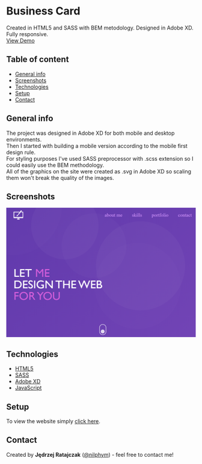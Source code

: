 # Business Card
Created in HTML5 and SASS with BEM metodology. Designed in Adobe XD. Fully responsive.  
[View Demo](https://nilphym.github.io/Business-Card)


## Table of content
* [General info](#general-info)
* [Screenshots](#screenshots)
* [Technologies](#technologies)
* [Setup](#setup)
* [Contact](#contact)


## General info
The project was designed in Adobe XD for both mobile and desktop environments.  
Then I started with building a mobile version according to the mobile first design rule.  
For styling purposes I've used SASS preprocessor with .scss extension so I could easily use the BEM methodology.  
All of the graphics on the site were created as .svg in Adobe XD so scaling them won't break the quality of the images.  


## Screenshots
![Business Card Screen Shot](images/screenshot.png)


## Technologies
* [HTML5](https://html.spec.whatwg.org)
* [SASS](https://sass-lang.com)
* [Adobe XD](https://www.adobe.com/products/xd.html)
* [JavaScript](https://developer.mozilla.org/en-US/docs/Web/JavaScript)


## Setup
To view the website simply [click here](https://nilphym.github.io/Business-Card).


## Contact
Created by **Jędrzej Ratajczak** ([@nilphym](https://github.com/nilphym)) - feel free to contact me!

